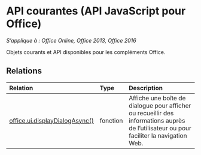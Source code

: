 # API courantes (API JavaScript pour Office)

_S’applique à : Office Online, Office 2013, Office 2016_

Objets courants et API disponibles pour les compléments Office.

## Relations
| Relation | Type   |Description|
|:---------------|:--------|:----------|
|[office.ui.displayDialogAsync()](officeui.md)|fonction|Affiche une boîte de dialogue pour afficher ou recueillir des informations auprès de l’utilisateur ou pour faciliter la navigation Web.|

